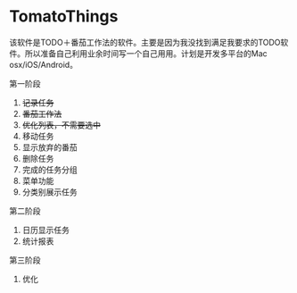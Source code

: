 # TomatoThings

该软件是TODO＋番茄工作法的软件。主要是因为我没找到满足我要求的TODO软件。所以准备自己利用业余时间写一个自己用用。计划是开发多平台的Mac osx/iOS/Android。

第一阶段

1. ~~记录任务~~
2. ~~番茄工作法~~
3. ~~优化列表，不需要选中~~
4. 移动任务
5. 显示放弃的番茄
6. 删除任务
7. 完成的任务分组
8. 菜单功能
9. 分类别展示任务

第二阶段
1. 日历显示任务
2. 统计报表

第三阶段
1. 优化
